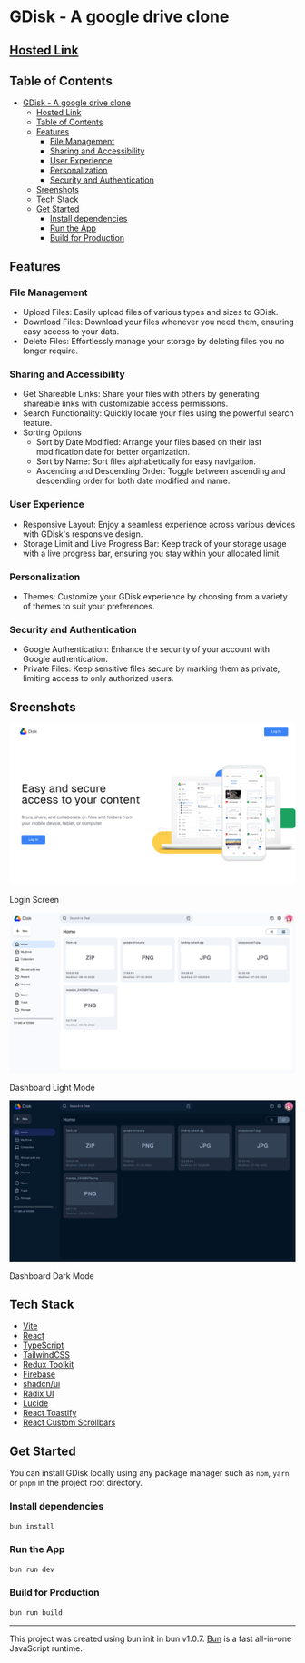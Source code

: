 # GDisk - A google drive clone

## [Hosted Link](https://gdisk.vercel.app/)

## Table of Contents

- [GDisk - A google drive clone](#gdisk---a-google-drive-clone)
  - [Hosted Link](#hosted-link)
  - [Table of Contents](#table-of-contents)
  - [Features](#features)
    - [File Management](#file-management)
    - [Sharing and Accessibility](#sharing-and-accessibility)
    - [User Experience](#user-experience)
    - [Personalization](#personalization)
    - [Security and Authentication](#security-and-authentication)
  - [Sreenshots](#sreenshots)
  - [Tech Stack](#tech-stack)
  - [Get Started](#get-started)
    - [Install dependencies](#install-dependencies)
    - [Run the App](#run-the-app)
    - [Build for Production](#build-for-production)

## Features

### File Management

-  Upload Files: Easily upload files of various types and sizes to GDisk.
-  Download Files: Download your files whenever you need them, ensuring easy access to your data.
-  Delete Files: Effortlessly manage your storage by deleting files you no longer require.

### Sharing and Accessibility

-  Get Shareable Links: Share your files with others by generating shareable links with customizable access permissions.
-  Search Functionality: Quickly locate your files using the powerful search feature.
-  Sorting Options
   -  Sort by Date Modified: Arrange your files based on their last modification date for better organization.
   -  Sort by Name: Sort files alphabetically for easy navigation.
   -  Ascending and Descending Order: Toggle between ascending and descending order for both date modified and name.

### User Experience

-  Responsive Layout: Enjoy a seamless experience across various devices with GDisk's responsive design.
-  Storage Limit and Live Progress Bar: Keep track of your storage usage with a live progress bar, ensuring you stay within your allocated limit.

### Personalization

-  Themes: Customize your GDisk experience by choosing from a variety of themes to suit your preferences.

### Security and Authentication

-  Google Authentication: Enhance the security of your account with Google authentication.
-  Private Files: Keep sensitive files secure by marking them as private, limiting access to only authorized users.

## Sreenshots

![Login Screen](/screenshots/login.png)

Login Screen

![Dashboard Light Mode](/screenshots/dashboard.png)

Dashboard Light Mode

![Dashboard Dark Mode](/screenshots/dashboard-dark.png)

Dashboard Dark Mode

## Tech Stack

-  [Vite](https://vitejs.dev/)
-  [React](https://react.dev/)
-  [TypeScript](https://www.typescriptlang.org/)
-  [TailwindCSS](https://tailwindcss.com/)
-  [Redux Toolkit](https://redux-toolkit.js.org/)
-  [Firebase](https://firebase.google.com/)
-  [shadcn/ui](https://ui.shadcn.com/)
-  [Radix UI](https://www.radix-ui.com/)
-  [Lucide](https://lucide.dev/)
-  [React Toastify](https://www.npmjs.com/package/react-toastify)
-  [React Custom Scrollbars](https://www.npmjs.com/package/react-custom-scrollbars)

## Get Started

You can install GDisk locally using any package manager such as `npm`, `yarn` or `pnpm` in the project root directory.

### Install dependencies

```bash
bun install
```

### Run the App

```bash
bun run dev
```

### Build for Production

```bash
bun run build
```

---

This project was created using bun init in bun v1.0.7. [Bun](https://bun.sh) is a fast all-in-one JavaScript runtime.
